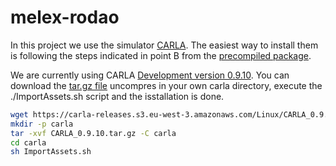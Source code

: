 # melex-rodao

In this project we use the simulator [CARLA](https://carla.readthedocs.io/en/latest/start_quickstart).
The easiest way to install them is following the steps indicated in point B from the [precompiled package](https://carla.readthedocs.io/en/latest/start_quickstart/#b-package-installation).

We are currently using CARLA [Development version 0.9.10](https://github.com/carla-simulator/carla/blob/master/Docs/download.md). You can download the [tar.gz file](https://carla-releases.s3.eu-west-3.amazonaws.com/Linux/CARLA_0.9.10.tar.gz) uncompres in your own carla directory, execute the ./ImportAssets.sh script and the isstallation is done.
```bash
wget https://carla-releases.s3.eu-west-3.amazonaws.com/Linux/CARLA_0.9.10.tar.gz
mkdir -p carla
tar -xvf CARLA_0.9.10.tar.gz -C carla 
cd carla
sh ImportAssets.sh
```


 


<!--stackedit_data:
eyJoaXN0b3J5IjpbMTQzNDg5MzMxLDE2Nzg3Mjk1ODMsMzU4Mj
M2Nzg2XX0=
-->